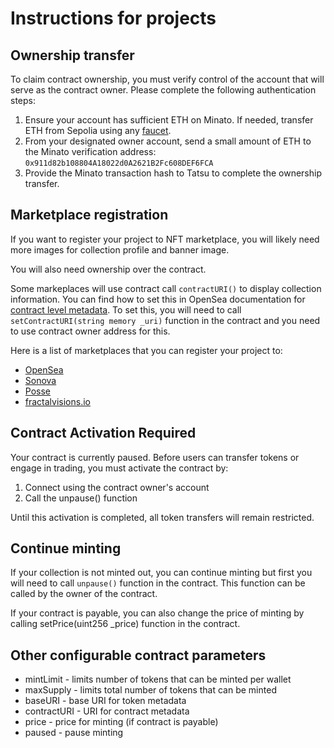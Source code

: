 # Instructions for projects

## Ownership transfer
To claim contract ownership, you must verify control of the account that will serve as the contract owner. Please complete the following authentication steps:
1. Ensure your account has sufficient ETH on Minato. If needed, transfer ETH from Sepolia using any [faucet](https://docs.soneium.org/docs/builders/tools/faucets).
2. From your designated owner account, send a small amount of ETH to the Minato verification address: `0x911d82b108804A18022d0A2621B2Fc608DEF6FCA` 
3. Provide the Minato transaction hash to Tatsu to complete the ownership transfer.


## Marketplace registration
If you want to register your project to NFT marketplace, you will likely need more images for collection profile and banner image.

You will also need ownership over the contract.

Some markeplaces will use contract call `contractURI()` to display collection information. You can find how to set this in OpenSea documentation for [contract level metadata](https://docs.opensea.io/docs/contract-level-metadata). To set this, you will need to call `setContractURI(string memory _uri)` function in the contract and you need to use contract owner address for this.

Here is a list of marketplaces that you can register your project to:
- [OpenSea](https://opensea.io/)
- [Sonova](https://sonova.one/soneium/collections)
- [Posse](https://posse.market/home)
- [fractalvisions.io](https://fractalvisions.io/)

## Contract Activation Required
Your contract is currently paused. Before users can transfer tokens or engage in trading, you must activate the contract by:
1. Connect using the contract owner's account
2. Call the unpause() function

Until this activation is completed, all token transfers will remain restricted.

## Continue minting
If your collection is not minted out, you can continue minting but first you will need to call `unpause()` function in the contract. This function can be called by the owner of the contract. 

If your contract is payable, you can also change the price of minting by calling setPrice(uint256 _price) function in the contract.

## Other configurable contract parameters
* mintLimit - limits number of tokens that can be minted per wallet
* maxSupply - limits total number of tokens that can be minted
* baseURI - base URI for token metadata
* contractURI - URI for contract metadata
* price - price for minting (if contract is payable)
* paused - pause minting